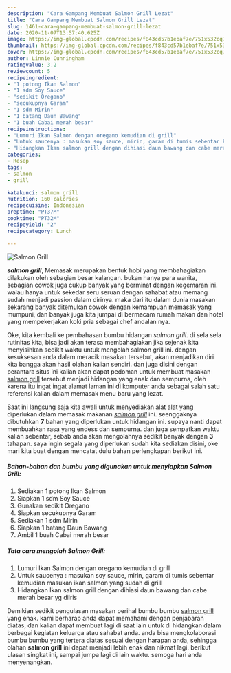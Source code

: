 ```yaml
---
description: "Cara Gampang Membuat Salmon Grill Lezat"
title: "Cara Gampang Membuat Salmon Grill Lezat"
slug: 1461-cara-gampang-membuat-salmon-grill-lezat
date: 2020-11-07T13:57:40.625Z
image: https://img-global.cpcdn.com/recipes/f843cd57b1ebaf7e/751x532cq70/salmon-grill-foto-resep-utama.jpg
thumbnail: https://img-global.cpcdn.com/recipes/f843cd57b1ebaf7e/751x532cq70/salmon-grill-foto-resep-utama.jpg
cover: https://img-global.cpcdn.com/recipes/f843cd57b1ebaf7e/751x532cq70/salmon-grill-foto-resep-utama.jpg
author: Linnie Cunningham
ratingvalue: 3.2
reviewcount: 5
recipeingredient:
- "1 potong Ikan Salmon"
- "1 sdm Soy Sauce"
- "sedikit Oregano"
- "secukupnya Garam"
- "1 sdm Mirin"
- "1 batang Daun Bawang"
- "1 buah Cabai merah besar"
recipeinstructions:
- "Lumuri Ikan Salmon dengan oregano kemudian di grill"
- "Untuk saucenya : masukan soy sauce, mirin, garam di tumis sebentar kemudian masukan ikan salmon yang sudah di grill"
- "Hidangkan Ikan salmon grill dengan dihiasi daun bawang dan cabe merah besar yg diiris"
categories:
- Resep
tags:
- salmon
- grill

katakunci: salmon grill 
nutrition: 160 calories
recipecuisine: Indonesian
preptime: "PT37M"
cooktime: "PT32M"
recipeyield: "2"
recipecategory: Lunch

---
```



![Salmon Grill](https://img-global.cpcdn.com/recipes/f843cd57b1ebaf7e/751x532cq70/salmon-grill-foto-resep-utama.jpg)

<b><i>salmon grill</i></b>, Memasak merupakan bentuk hobi yang membahagiakan dilakukan oleh sebagian besar kalangan. bukan hanya para wanita, sebagian cowok juga cukup banyak yang berminat dengan kegemaran ini. walau hanya untuk sekedar seru seruan dengan sahabat atau memang sudah menjadi passion dalam dirinya. maka dari itu dalam dunia masakan sekarang banyak ditemukan cowok dengan kemampuan memasak yang mumpuni, dan banyak juga kita jumpai di bermacam rumah makan dan hotel yang mempekerjakan koki pria sebagai chef andalan nya.

Oke, kita kembali ke pembahasan bumbu hidangan <i>salmon grill</i>. di sela sela rutinitas kita, bisa jadi akan terasa membahagiakan jika sejenak kita menyisihkan sedikit waktu untuk mengolah salmon grill ini. dengan kesuksesan anda dalam meracik masakan tersebut, akan menjadikan diri kita bangga akan hasil olahan kalian sendiri. dan juga disini dengan perantara situs ini kalian akan dapat pedoman untuk membuat masakan <u>salmon grill</u> tersebut menjadi hidangan yang enak dan sempurna, oleh karena itu ingat ingat alamat laman ini di komputer anda sebagai salah satu referensi kalian dalam memasak menu baru yang lezat.




Saat ini langsung saja kita awali untuk menyediakan alat alat yang diperlukan dalam memasak makanan <u><i>salmon grill</i></u> ini. seenggaknya dibutuhkan <b>7</b> bahan yang diperlukan untuk hidangan ini. supaya nanti dapat membuahkan rasa yang endess dan sempurna. dan juga sempatkan waktu kalian sebentar, sebab anda akan mengolahnya sedikit banyak dengan <b>3</b> tahapan. saya ingin segala yang diperlukan sudah kita sediakan disini, oke mari kita buat dengan mencatat dulu bahan perlengkapan berikut ini.

<!--inarticleads1-->

##### Bahan-bahan dan bumbu yang digunakan untuk menyiapkan Salmon Grill:

1. Sediakan 1 potong Ikan Salmon
1. Siapkan 1 sdm Soy Sauce
1. Gunakan sedikit Oregano
1. Siapkan secukupnya Garam
1. Sediakan 1 sdm Mirin
1. Siapkan 1 batang Daun Bawang
1. Ambil 1 buah Cabai merah besar




<!--inarticleads2-->

##### Tata cara mengolah Salmon Grill:

1. Lumuri Ikan Salmon dengan oregano kemudian di grill
1. Untuk saucenya : masukan soy sauce, mirin, garam di tumis sebentar kemudian masukan ikan salmon yang sudah di grill
1. Hidangkan Ikan salmon grill dengan dihiasi daun bawang dan cabe merah besar yg diiris




Demikian sedikit pengulasan masakan perihal bumbu bumbu <u>salmon grill</u> yang enak. kami berharap anda dapat memahami dengan penjabaran diatas, dan kalian dapat membuat lagi di saat lain untuk di hidangkan dalam berbagai kegiatan keluarga atau sahabat anda. anda bisa mengkolaborasi bumbu bumbu yang tertera diatas sesuai dengan harapan anda, sehingga olahan <b>salmon grill</b> ini dapat menjadi lebih enak dan nikmat lagi. berikut ulasan singkat ini, sampai jumpa lagi di lain waktu. semoga hari anda menyenangkan.
